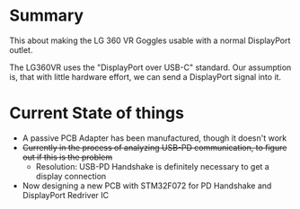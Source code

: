 # Summary

This about making the LG 360 VR Goggles usable with a normal DisplayPort outlet.

The LG360VR uses the "DisplayPort over USB-C" standard.
Our assumption is, that with little hardware effort, we can send a DisplayPort signal into it.

# Current State of things

- A passive PCB Adapter has been manufactured, though it doesn't work
- ~~Currently in the process of analyzing USB-PD communication, to figure out if this is the problem~~
  - Resolution: USB-PD Handshake is definitely necessary to get a display connection
- Now designing a new PCB with STM32F072 for PD Handshake and DisplayPort Redriver IC
